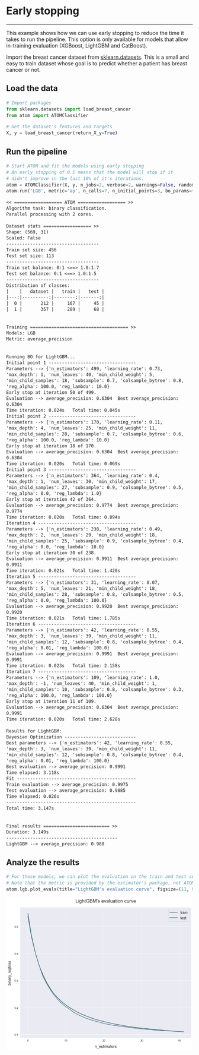 # Early stopping
---------------------------------

This example shows how we can use early stopping to reduce the time it takes to run the pipeline. This option is only available for models that allow in-training evaluation (XGBoost, LightGBM and CatBoost).

Import the breast cancer dataset from [sklearn.datasets](https://scikit-learn.org/stable/datasets/index.html#wine-dataset). This is a small and easy to train dataset whose goal is to predict whether a patient has breast cancer or not.

## Load the data


```python
# Import packages
from sklearn.datasets import load_breast_cancer
from atom import ATOMClassifier
```


```python
# Get the dataset's features and targets
X, y = load_breast_cancer(return_X_y=True)
```

## Run the pipeline


```python
# Start ATOM and fit the models using early stopping
# An early stopping of 0.1 means that the model will stop if it
# didn't improve in the last 10% of it's iterations.
atom = ATOMClassifier(X, y, n_jobs=2, verbose=2, warnings=False, random_state=1)
atom.run('LGB', metric='ap', n_calls=7, n_initial_points=3, bo_params={'early_stopping': 0.1, 'cv': 1})
```

    << ================== ATOM ================== >>
    Algorithm task: binary classification.
    Parallel processing with 2 cores.
    
    Dataset stats ================== >>
    Shape: (569, 31)
    Scaled: False
    -----------------------------------
    Train set size: 456
    Test set size: 113
    -----------------------------------
    Train set balance: 0:1 <==> 1.0:1.7
    Test set balance: 0:1 <==> 1.0:1.5
    -----------------------------------
    Distribution of classes:
    |    |   dataset |   train |   test |
    |---:|----------:|--------:|-------:|
    |  0 |       212 |     167 |     45 |
    |  1 |       357 |     289 |     68 |
    
    
    Training ===================================== >>
    Models: LGB
    Metric: average_precision
    
    
    Running BO for LightGBM...
    Initial point 1 ---------------------------------
    Parameters --> {'n_estimators': 499, 'learning_rate': 0.73, 'max_depth': 1, 'num_leaves': 40, 'min_child_weight': 5, 'min_child_samples': 18, 'subsample': 0.7, 'colsample_bytree': 0.8, 'reg_alpha': 100.0, 'reg_lambda': 10.0}
    Early stop at iteration 50 of 499.
    Evaluation --> average_precision: 0.6304  Best average_precision: 0.6304
    Time iteration: 0.024s   Total time: 0.045s
    Initial point 2 ---------------------------------
    Parameters --> {'n_estimators': 170, 'learning_rate': 0.11, 'max_depth': 4, 'num_leaves': 25, 'min_child_weight': 11, 'min_child_samples': 28, 'subsample': 0.7, 'colsample_bytree': 0.6, 'reg_alpha': 100.0, 'reg_lambda': 10.0}
    Early stop at iteration 18 of 170.
    Evaluation --> average_precision: 0.6304  Best average_precision: 0.6304
    Time iteration: 0.020s   Total time: 0.069s
    Initial point 3 ---------------------------------
    Parameters --> {'n_estimators': 364, 'learning_rate': 0.4, 'max_depth': 1, 'num_leaves': 30, 'min_child_weight': 17, 'min_child_samples': 27, 'subsample': 0.9, 'colsample_bytree': 0.5, 'reg_alpha': 0.0, 'reg_lambda': 1.0}
    Early stop at iteration 42 of 364.
    Evaluation --> average_precision: 0.9774  Best average_precision: 0.9774
    Time iteration: 0.020s   Total time: 0.094s
    Iteration 4 -------------------------------------
    Parameters --> {'n_estimators': 238, 'learning_rate': 0.49, 'max_depth': 2, 'num_leaves': 29, 'min_child_weight': 18, 'min_child_samples': 25, 'subsample': 0.9, 'colsample_bytree': 0.4, 'reg_alpha': 0.0, 'reg_lambda': 10.0}
    Early stop at iteration 30 of 238.
    Evaluation --> average_precision: 0.9911  Best average_precision: 0.9911
    Time iteration: 0.021s   Total time: 1.420s
    Iteration 5 -------------------------------------
    Parameters --> {'n_estimators': 31, 'learning_rate': 0.07, 'max_depth': 5, 'num_leaves': 21, 'min_child_weight': 18, 'min_child_samples': 28, 'subsample': 0.8, 'colsample_bytree': 0.5, 'reg_alpha': 0.0, 'reg_lambda': 100.0}
    Evaluation --> average_precision: 0.9920  Best average_precision: 0.9920
    Time iteration: 0.021s   Total time: 1.785s
    Iteration 6 -------------------------------------
    Parameters --> {'n_estimators': 42, 'learning_rate': 0.55, 'max_depth': 3, 'num_leaves': 39, 'min_child_weight': 11, 'min_child_samples': 12, 'subsample': 0.8, 'colsample_bytree': 0.4, 'reg_alpha': 0.01, 'reg_lambda': 100.0}
    Evaluation --> average_precision: 0.9991  Best average_precision: 0.9991
    Time iteration: 0.023s   Total time: 2.158s
    Iteration 7 -------------------------------------
    Parameters --> {'n_estimators': 109, 'learning_rate': 1.0, 'max_depth': -1, 'num_leaves': 40, 'min_child_weight': 1, 'min_child_samples': 10, 'subsample': 0.8, 'colsample_bytree': 0.3, 'reg_alpha': 100.0, 'reg_lambda': 100.0}
    Early stop at iteration 11 of 109.
    Evaluation --> average_precision: 0.6304  Best average_precision: 0.9991
    Time iteration: 0.020s   Total time: 2.628s
    
    Results for LightGBM:         
    Bayesian Optimization ---------------------------
    Best parameters --> {'n_estimators': 42, 'learning_rate': 0.55, 'max_depth': 3, 'num_leaves': 39, 'min_child_weight': 11, 'min_child_samples': 12, 'subsample': 0.8, 'colsample_bytree': 0.4, 'reg_alpha': 0.01, 'reg_lambda': 100.0}
    Best evaluation --> average_precision: 0.9991
    Time elapsed: 3.118s
    Fit ---------------------------------------------
    Train evaluation --> average_precision: 0.9975
    Test evaluation --> average_precision: 0.9885
    Time elapsed: 0.026s
    -------------------------------------------------
    Total time: 3.147s
    
    
    Final results ========================= >>
    Duration: 3.149s
    ------------------------------------------
    LightGBM --> average_precision: 0.988
    

## Analyze the results


```python
# For these models, we can plot the evaluation on the train and test set during training
# Note that the metric is provided by the estimator's package, not ATOM!
atom.lgb.plot_evals(title="LightGBM's evaluation curve", figsize=(11, 9))
```


![png](output_7_0.png)

